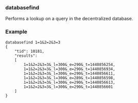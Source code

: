 ### databasefind ###

Performs a lookup on a query in the decentralized database.

### Example ###

```
databasefind 1=1&2=2&3=3
{
    "tid": 10181,
    "results":
    [
        1=1&2=2&3=3&_l=300&_e=290&_t=1440856254,
        1=1&2=2&3=3&_l=300&_e=290&_t=1440856934,
        1=1&2=2&3=3&_l=300&_e=290&_t=1440856611,
        1=1&2=2&3=3&_l=300&_e=289&_t=1440856598,
        1=1&2=2&3=3&_l=300&_e=290&_t=1440856613,
        1=1&2=2&3=3&_l=300&_e=290&_t=1440856601
    ]
}
```
